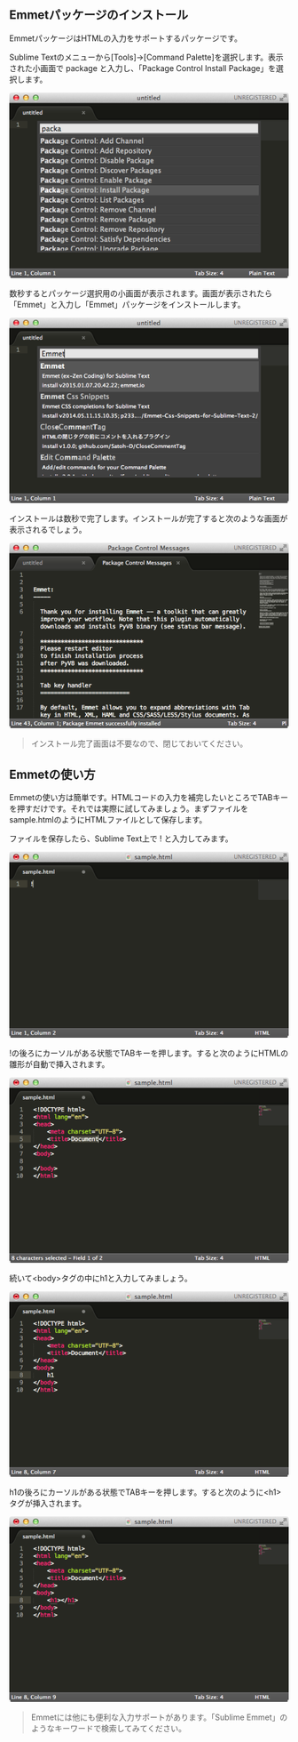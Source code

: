 
## Emmetパッケージのインストール

EmmetパッケージはHTMLの入力をサポートするパッケージです。

Sublime Textのメニューから[Tools]->[Command Palette]を選択します。表示された小画面で package と入力し、「Package Control Install Package」を選択します。

![](./img/image0201.png)

数秒するとパッケージ選択用の小画面が表示されます。画面が表示されたら「Emmet」と入力し「Emmet」パッケージをインストールします。

![](./img/image0202.png)

インストールは数秒で完了します。インストールが完了すると次のような画面が表示されるでしょう。

![](./img/image0203.png)
 
> インストール完了画面は不要なので、閉じておいてください。

## Emmetの使い方

Emmetの使い方は簡単です。HTMLコードの入力を補完したいところでTABキーを押すだけです。それでは実際に試してみましょう。まずファイルをsample.htmlのようにHTMLファイルとして保存します。

ファイルを保存したら、Sublime Text上で ! と入力してみます。

![](./img/image0204.png)

!の後ろにカーソルがある状態でTABキーを押します。すると次のようにHTMLの雛形が自動で挿入されます。

![](./img/image0205.png)

続いて&lt;body&gt;タグの中にh1と入力してみましょう。

![](./img/image0206.png)

h1の後ろにカーソルがある状態でTABキーを押します。すると次のように&lt;h1&gt;タグが挿入されます。

![](./img/image0207.png)

> Emmetには他にも便利な入力サポートがあります。「Sublime Emmet」のようなキーワードで検索してみてください。

